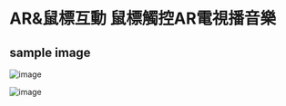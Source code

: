 # AR&鼠標互動 鼠標觸控AR電視播音樂

## sample image
![image](https://github.com/kcwc1029/project-unity-ARImmersiView/blob/main/AR%26鼠標互動%20鼠標觸控AR電視播音樂/demo%20image/demo%20image%2001.png)

![image](https://github.com/kcwc1029/project-unity-ARImmersiView/blob/main/AR%26鼠標互動%20鼠標觸控AR電視播音樂/demo%20image/demo%20image%2002.png)
